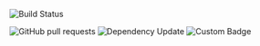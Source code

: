 
![Build Status](https://github.com/RahulVadisetty91/RestService/actions/workflows/build.yml/badge.svg?branch=develop/pipeline)

<img alt="GitHub pull requests" src="https://badge-maker.herokuapp.com/github/pr/RahulVadisetty91/RestService">

<img alt="Dependency Update" src="https://badge-maker.herokuapp.com/github/dp/RahulVadisetty91/RestService">

<img alt="Custom Badge" src="https://badge-maker.herokuapp.com/?label=Custom%20Badge&message=With%20Dynamic%20Message&color=green&labelColor=blue">

